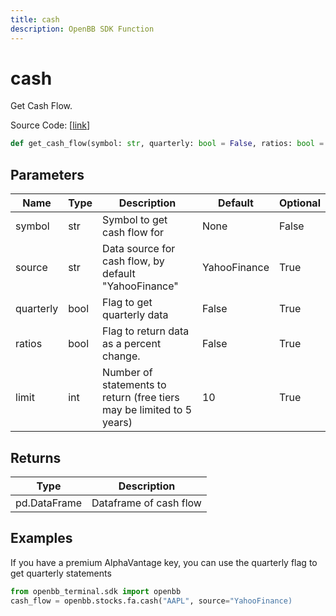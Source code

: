 ```yaml
---
title: cash
description: OpenBB SDK Function
---
```


# cash

Get Cash Flow.

Source Code: [[link](https://github.com/OpenBB-finance/OpenBBTerminal/tree/main/openbb_terminal/stocks/fundamental_analysis/sdk_helpers.py#L140)]

```python
def get_cash_flow(symbol: str, quarterly: bool = False, ratios: bool = False, source: str = "YahooFinance", limit: int = 10) -> DataFrame
```
## Parameters

| Name | Type | Description | Default | Optional |
| ---- | ---- | ----------- | ------- | -------- |
| symbol | str | Symbol to get cash flow for | None | False |
| source | str | Data source for cash flow, by default "YahooFinance" | YahooFinance | True |
| quarterly | bool | Flag to get quarterly data | False | True |
| ratios | bool | Flag to return data as a percent change. | False | True |
| limit | int | Number of statements to return (free tiers may be limited to 5 years) | 10 | True |

## Returns

| Type | Description |
| ---- | ----------- |
| pd.DataFrame | Dataframe of cash flow |

## Examples


If you have a premium AlphaVantage key, you can use the quarterly flag to get quarterly statements
```python
from openbb_terminal.sdk import openbb
cash_flow = openbb.stocks.fa.cash("AAPL", source="YahooFinance)
```

